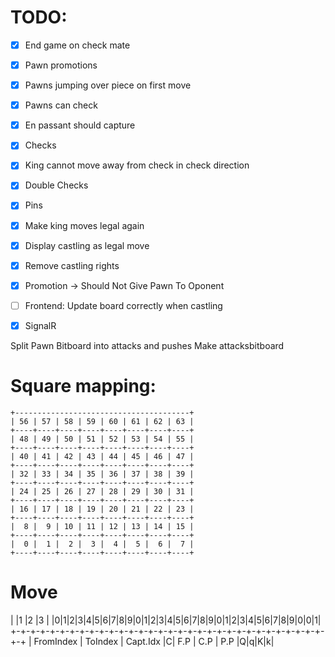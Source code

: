 # TODO:

- [x] End game on check mate
- [x] Pawn promotions
- [x] Pawns jumping over piece on first move
- [x] Pawns can check
- [x] En passant should capture
- [x] Checks
- [x] King cannot move away from check in check direction
- [x] Double Checks
- [x] Pins
- [x] Make king moves legal again
- [x] Display castling as legal move
- [x] Remove castling rights
- [x] Promotion -> Should Not Give Pawn To Oponent
- [ ] Frontend: Update board correctly when castling
- [x] SignalR


Split Pawn Bitboard into attacks and pushes
Make attacksbitboard

# Square mapping:

```
+---------------------------------------+
| 56 | 57 | 58 | 59 | 60 | 61 | 62 | 63 |
+----+----+----+----+----+----+----+----+
| 48 | 49 | 50 | 51 | 52 | 53 | 54 | 55 |
+----+----+----+----+----+----+----+----+
| 40 | 41 | 42 | 43 | 44 | 45 | 46 | 47 |
+----+----+----+----+----+----+----+----+
| 32 | 33 | 34 | 35 | 36 | 37 | 38 | 39 |
+----+----+----+----+----+----+----+----+
| 24 | 25 | 26 | 27 | 28 | 29 | 30 | 31 |
+----+----+----+----+----+----+----+----+
| 16 | 17 | 18 | 19 | 20 | 21 | 22 | 23 |
+----+----+----+----+----+----+----+----+
|  8 |  9 | 10 | 11 | 12 | 13 | 14 | 15 |
+----+----+----+----+----+----+----+----+
|  0 |  1 |  2 |  3 |  4 |  5 |  6 |  7 |
+----+----+----+----+----+----+----+----+
```

# Move

|                     |1                      |2              |3  |
|0|1|2|3|4|5|6|7|8|9|0|1|2|3|4|5|6|7|8|9|0|1|2|3|4|5|6|7|8|9|0|0|1|
+-+-+-+-+-+-+-+-+-+-+-+-+-+-+-+-+-+-+-+-+-+-+-+-+-+-+-+-+-+-+-+-+-+
|  FromIndex  |  ToIndex  | Capt.Idx  |C| F.P | C.P | P.P |Q|q|K|k|
